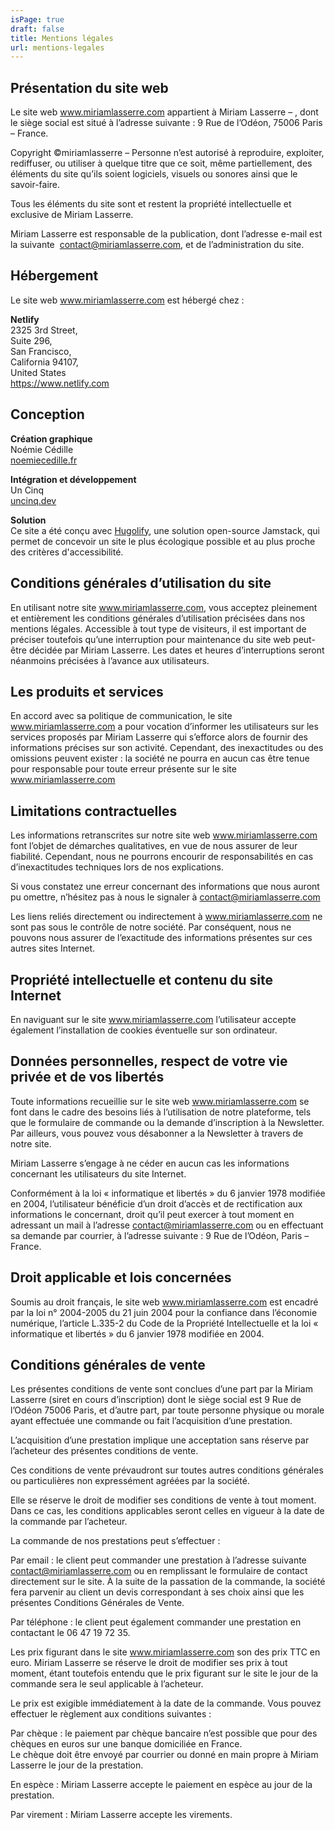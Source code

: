 ```yaml
---
isPage: true
draft: false
title: Mentions légales
url: mentions-legales
---
```

## Présentation du site web

Le site web www.miriamlasserre.com appartient à Miriam Lasserre – , dont le siège social est situé à l’adresse suivante : 9 Rue de l’Odéon, 75006 Paris – France.

Copyright ©miriamlasserre – Personne n’est autorisé à reproduire, exploiter, rediffuser, ou utiliser à quelque titre que ce soit, même partiellement, des éléments du site qu’ils soient logiciels, visuels ou sonores ainsi que le savoir-faire.

Tous les éléments du site sont et restent la propriété intellectuelle et exclusive de Miriam Lasserre. 

Miriam Lasserre est responsable de la publication, dont l’adresse e-mail est la suivante  contact@miriamlasserre.com, et de l’administration du site.

## Hébergement

Le site web www.miriamlasserre.com est hébergé chez :

**Netlify**\
2325 3rd Street, \
Suite 296, \
San Francisco, \
California 94107, \
United States \
https://www.netlify.com

## Conception

**Création graphique**\
Noémie Cédille\
[noemiecedille.fr](https://www.noemiecedille.fr)

**Intégration et développement**\
Un Cinq\
[uncinq.dev](https://uncinq.dev)

**Solution**\
Ce site a été conçu avec [Hugolify](https://www.hugolify.io), une solution open-source Jamstack, qui permet de concevoir un site le plus écologique possible et au plus proche des critères d'accessibilité.


## Conditions générales d’utilisation du site

En utilisant notre site www.miriamlasserre.com, vous acceptez pleinement et entièrement les conditions générales d’utilisation précisées dans nos mentions légales. Accessible à tout type de visiteurs, il est important de préciser toutefois qu’une interruption pour maintenance du site web peut-être décidée par Miriam Lasserre. Les dates et heures d’interruptions seront néanmoins précisées à l’avance aux utilisateurs.

## Les produits et services 

En accord avec sa politique de communication, le site www.miriamlasserre.com a pour vocation d’informer les utilisateurs sur les services proposés par Miriam Lasserre qui s’efforce alors de fournir des informations précises sur son activité. Cependant, des inexactitudes ou des omissions peuvent exister : la société ne pourra en aucun cas être tenue pour responsable pour toute erreur présente sur le site www.miriamlasserre.com

## Limitations contractuelles 

Les informations retranscrites sur notre site web www.miriamlasserre.com font l’objet de démarches qualitatives, en vue de nous assurer de leur fiabilité. Cependant, nous ne pourrons encourir de responsabilités en cas d’inexactitudes techniques lors de nos explications.

Si vous constatez une erreur concernant des informations que nous auront pu omettre, n’hésitez pas à nous le signaler à contact@miriamlasserre.com

Les liens reliés directement ou indirectement à www.miriamlasserre.com ne sont pas sous le contrôle de notre société. Par conséquent, nous ne pouvons nous assurer de l’exactitude des informations présentes sur ces autres sites Internet.

## Propriété intellectuelle et contenu du site Internet

En naviguant sur le site www.miriamlasserre.com l’utilisateur accepte également l’installation de cookies éventuelle sur son ordinateur. 

## Données personnelles, respect de votre vie privée et de vos libertés

Toute informations recueillie sur le site web www.miriamlasserre.com se font dans le cadre des besoins liés à l’utilisation de notre plateforme, tels que le formulaire de commande ou la demande d’inscription à la Newsletter. Par ailleurs, vous pouvez vous désabonner a la Newsletter à travers de notre site.

Miriam Lasserre s’engage à ne céder en aucun cas les informations concernant les utilisateurs du site Internet.

Conformément à la loi « informatique et libertés » du 6 janvier 1978 modifiée en 2004, l’utilisateur bénéficie d’un droit d’accès et de rectification aux informations le concernant, droit qu’il peut exercer à tout moment en adressant un mail à l’adresse contact@miriamlasserre.com ou en effectuant sa demande par courrier, à l’adresse suivante : 9 Rue de l’Odéon, Paris – France.

## Droit applicable et lois concernées

Soumis au droit français, le site web www.miriamlasserre.com est encadré par la loi n° 2004-2005 du 21 juin 2004 pour la confiance dans l’économie numérique, l’article L.335-2 du Code de la Propriété Intellectuelle et la loi « informatique et libertés » du 6 janvier 1978 modifiée en 2004. 

## Conditions générales de vente 

Les présentes conditions de vente sont conclues d’une part par la Miriam Lasserre (siret en cours d’inscription) dont le siège social est 9 Rue de l’Odéon 75006 Paris, et d’autre part, par toute personne physique ou morale ayant effectuée une commande ou fait l’acquisition d’une prestation.

L’acquisition d’une prestation implique une acceptation sans réserve par l’acheteur des présentes conditions de vente. 

Ces conditions de vente prévaudront sur toutes autres conditions générales ou particulières non expressément agréées par la société. 

Elle se réserve le droit de modifier ses conditions de vente à tout moment. Dans ce cas, les conditions applicables seront celles en vigueur à la date de la commande par l’acheteur.

La commande de nos prestations peut s’effectuer :

Par email : le client peut commander une prestation à l’adresse suivante contact@miriamlasserre.com ou en remplissant le formulaire de contact directement sur le site. À la suite de la passation de la commande, la société fera parvenir au client un devis correspondant à ses choix ainsi que les présentes Conditions Générales de Vente.

Par téléphone : le client peut également commander une prestation en contactant le 06 47 19 72 35.

Les prix figurant dans le site www.miriamlasserre.com son des prix TTC en euro. Miriam Lasserre se réserve le droit de modifier ses prix à tout moment, étant toutefois entendu que le prix figurant sur le site le jour de la commande sera le seul applicable à l’acheteur.

Le prix est exigible immédiatement à la date de la commande. Vous pouvez effectuer le règlement aux conditions suivantes :

Par chèque : le paiement par chèque bancaire n’est possible que pour des chèques en euros sur une banque domiciliée en France.\
Le chèque doit être envoyé par courrier ou donné en main propre à Miriam Lasserre le jour de la prestation. 

En espèce : Miriam Lasserre accepte le paiement en espèce au jour de la prestation.

Par virement : Miriam Lasserre accepte les virements.